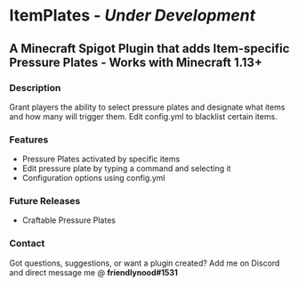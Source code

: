 # ItemPlates - *Under Development*

## A Minecraft Spigot Plugin that adds Item-specific Pressure Plates - Works with Minecraft 1.13+

### Description
Grant players the ability to select pressure plates and designate what items and how many will trigger them. Edit config.yml to blacklist certain items.

### Features
- Pressure Plates activated by specific items
- Edit pressure plate by typing a command and selecting it
- Configuration options using config.yml

### Future Releases
- Craftable Pressure Plates

### Contact
Got questions, suggestions, or want a plugin created? Add me on Discord and direct message me @ **friendlynood#1531**
